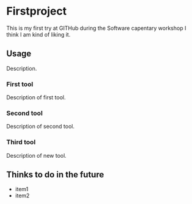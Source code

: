 # Firstproject
This is my first try at GITHub during the Software capentary workshop
I think I am kind of liking it. 

## Usage
Description.

### First tool
Description of first tool.

### Second tool
Description of second tool.

### Third tool
Description of new tool.

## Thinks to do in the future

- item1
- item2

